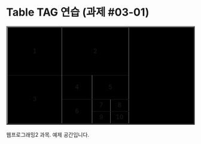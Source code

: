 <html>
  <head>
        <title>Table TAG 연습</title>
  </head>
  <body>
    <h1>Table TAG 연습 (과제 #03-01)</h1>
    <table border="3" bgcolor="#000000">
      <tr height="128">
        <td colspan="4" rowspan="4" align="center" width="128">1</td>
        <td colspan="4" rowspan="4" align="center" width="128">2</td>
      </tr>
      <tr/> <tr/> <tr/>
      <tr>
        <td colspan="4" rowspan="4" align="center" width="128" height="128">3</td>
        <td colspan="2" rowspan="2" align="center" width="64" height="64">4</td>
        <td colspan="2" rowspan="2" align="center" width="64" height="64">5</td>
      </tr>
      <tr/>
      <tr>
        <td colspan="2" rowspan="2" align="center" width="64" height="64">6</td>
        <td align="center" width="32" height="32">7</td>
        <td align="center" width="32" height="32">8</td>
      </tr>
      <tr>
        <td align="center" width="32" height="32">9</td>
        <td align="center" width="32" height="32">10</td>
      </tr>
    </table>
    웹프로그래밍2 과목. 예제 공간입니다.
  </body>
</html>
